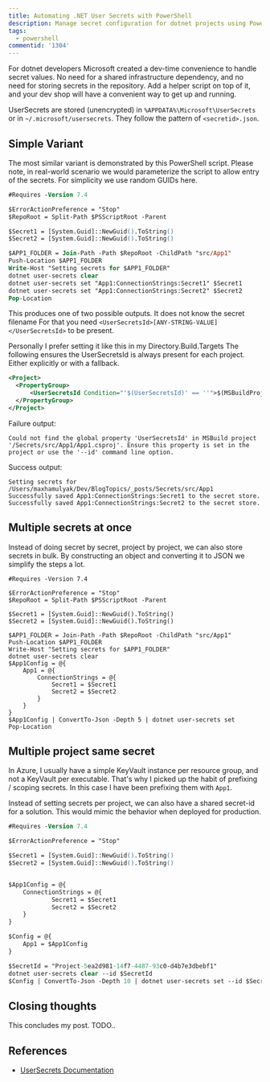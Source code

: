 ```yaml
---
title: Automating .NET User Secrets with PowerShell
description: Manage secret configuration for dotnet projects using PowerShell
tags:
  - powershell
commentid: '1304' 
---
```

For dotnet developers Microsoft created a dev-time convenience to handle secret values.
No need for a shared infrastructure dependency, and no need for storing secrets in the repository.
Add a helper script on top of it, and your dev shop will have a convenient way to get up and running.

UserSecrets are stored (unencrypted) in `%APPDATA%\Microsoft\UserSecrets` or in `~/.microsoft/usersecrets`.
They follow the pattern of `<secretid>.json`.

## Simple Variant

The most similar variant is demonstrated by this PowerShell script.
Please note, in real-world scenario we would parameterize the script to allow entry of the secrets.
For simplicity we use random GUIDs here.

```ps
#Requires -Version 7.4

$ErrorActionPreference = "Stop"
$RepoRoot = Split-Path $PSScriptRoot -Parent

$Secret1 = [System.Guid]::NewGuid().ToString()
$Secret2 = [System.Guid]::NewGuid().ToString()

$APP1_FOLDER = Join-Path -Path $RepoRoot -ChildPath "src/App1"
Push-Location $APP1_FOLDER
Write-Host "Setting secrets for $APP1_FOLDER"
dotnet user-secrets clear
dotnet user-secrets set "App1:ConnectionStrings:Secret1" $Secret1
dotnet user-secrets set "App1:ConnectionStrings:Secret2" $Secret2
Pop-Location
```

This produces one of two possible outputs. It does not know the secret filename
For that you need `<UserSecretsId>[ANY-STRING-VALUE]</UserSecretsId>` to be present.

Personally I prefer setting it like this in my Directory.Build.Targets
The following ensures the UserSecretsId is always present for each project.
Either explicitly or with a fallback.

```xml
<Project>
  <PropertyGroup>
      <UserSecretsId Condition="'$(UserSecretsId)' == ''">$(MSBuildProjectName)-dev-secrets</UserSecretsId>
  </PropertyGroup>
</Project>
```

Failure output:
```output
Could not find the global property 'UserSecretsId' in MSBuild project '/Secrets/src/App1/App1.csproj'. Ensure this property is set in the project or use the '--id' command line option.
```

Success output:
```output
Setting secrets for /Users/maxhamulyak/Dev/BlogTopics/_posts/Secrets/src/App1
Successfully saved App1:ConnectionStrings:Secret1 to the secret store.
Successfully saved App1:ConnectionStrings:Secret2 to the secret store.
```

## Multiple secrets at once

Instead of doing secret by secret, project by project, we can also store secrets in bulk.
By constructing an object and converting it to JSON we simplify the steps a lot.

```
#Requires -Version 7.4

$ErrorActionPreference = "Stop"
$RepoRoot = Split-Path $PSScriptRoot -Parent

$Secret1 = [System.Guid]::NewGuid().ToString()
$Secret2 = [System.Guid]::NewGuid().ToString()

$APP1_FOLDER = Join-Path -Path $RepoRoot -ChildPath "src/App1"
Push-Location $APP1_FOLDER
Write-Host "Setting secrets for $APP1_FOLDER"
dotnet user-secrets clear
$App1Config = @{
    App1 = @{
        ConnectionStrings = @{
            Secret1 = $Secret1
            Secret2 = $Secret2
        }
    }
}
$App1Config | ConvertTo-Json -Depth 5 | dotnet user-secrets set
Pop-Location
```

## Multiple project same secret

In Azure, I usually have a simple KeyVault instance per resource group, and not a KeyVault per executable.
That's why I picked up the habit of prefixing / scoping secrets.
In this case I have been prefixing them with `App1`.

Instead of setting secrets per project, we can also have a shared secret-id for a solution.
This would mimic the behavior when deployed for production.

```ps
#Requires -Version 7.4

$ErrorActionPreference = "Stop"

$Secret1 = [System.Guid]::NewGuid().ToString()
$Secret2 = [System.Guid]::NewGuid().ToString()


$App1Config = @{
    ConnectionStrings = @{
            Secret1 = $Secret1
            Secret2 = $Secret2
    }
}

$Config = @{
    App1 = $App1Config
}

$SecretId = "Project-5ea2d981-14f7-4487-93c0-d4b7e3dbebf1"
dotnet user-secrets clear --id $SecretId
$Config | ConvertTo-Json -Depth 10 | dotnet user-secrets set --id $SecretId
```

## Closing thoughts

This concludes my post.
TODO..

## References

- [UserSecrets Documentation](https://learn.microsoft.com/en-us/aspnet/core/security/app-secrets)